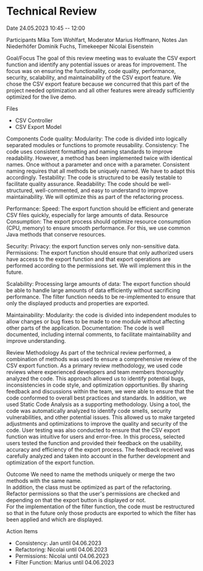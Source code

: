 # Technical Review

Date
24.05.2023
10:45 -- 12:00


Participants
Mika Tom Wohlfart, Moderator
Marius Hoffmann, Notes
Jan Niederhöfer
Dominik Fuchs, Timekeeper
Nicolai Eisenstein


Goal/Focus
The goal of this review meeting was to evaluate the CSV export function and identify any potential issues or areas for improvement. The focus was on ensuring the functionality, code quality, performance, security, scalability, and maintainability of the CSV export feature.
We chose the CSV export feature because we concurred that this part of the project needed optimization and all other features were already sufficiently optimized for the live demo.

Files
- CSV Controller
- CSV Export Model


Components
Code quality:
Modularity: The code is divided into logically separated modules or functions to promote reusability.
Consistency: The code uses consistent formatting and naming standards to improve readability. However, a method has been implemented twice with identical names. Once without a parameter and once with a parameter. Consistent naming requires that all methods be uniquely named. We have to adapt this accordingly.
Testability: The code is structured to be easily testable to facilitate quality assurance.
Readability: The code should be well-structured, well-commented, and easy to understand to improve maintainability. We will optimize this as part of the refactoring process.

Performance:
Speed: The export function should be efficient and generate CSV files quickly, especially for large amounts of data. 
Resource Consumption: The export process should optimize resource consumption (CPU, memory) to ensure smooth performance. For this, we use common Java                                                                 methods that conserve resources.

Security:
Privacy: the export function serves only non-sensitive data.
Permissions: The export function should ensure that only authorized users have access to the export function and that export operations are performed according to the permissions set. We will implement this in the future.

Scalability:
Processing large amounts of data: The export function should be able to handle large amounts of data efficiently without sacrificing performance. The filter function needs to be re-implemented to ensure that only the displayed products and properties are exported.

Maintainability:
Modularity: the code is divided into independent modules to allow changes or bug fixes to be made to one module without affecting other parts of the application.
Documentation: The code is well documented, including internal comments, to facilitate maintainability and improve understanding.




Review Methodology
As part of the technical review performed, a combination of methods was used to ensure a comprehensive review of the CSV export function. As a primary review methodology, we used code reviews where experienced developers and team members thoroughly analyzed the code. This approach allowed us to identify potential bugs, inconsistencies in code style, and optimization opportunities. By sharing feedback and discussions within the team, we were able to ensure that the code conformed to overall best practices and standards.
In addition, we used Static Code Analysis as a supporting methodology. Using a tool, the code was automatically analyzed to identify code smells, security vulnerabilities, and other potential issues. This allowed us to make targeted adjustments and optimizations to improve the quality and security of the code.
User testing was also conducted to ensure that the CSV export function was intuitive for users and error-free. In this process, selected users tested the function and provided their feedback on the usability, accuracy and efficiency of the export process. The feedback received was carefully analyzed and taken into account in the further development and optimization of the export function.


Outcome
We need to name the methods uniquely or merge the two methods with the same name.  
In addition, the class must be optimized as part of the refactoring.  
Refactor permissions so that the user's permissions are checked and depending on that the export button is displayed or not.  
For the implementation of the filter function, the code must be restructured so that in the future only those products are exported to which the filter has been applied and which are displayed.  


Action Items
- Consistency: Jan until 04.06.2023
- Refactoring: Nicolai until 04.06.2023
- Permissions: Nicolai until 04.06.2023
- Filter Function: Marius until 04.06.2023
